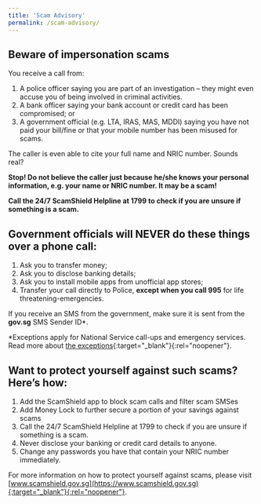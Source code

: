 ```yaml
---
title: 'Scam Advisory'
permalink: /scam-advisory/
---
```


## Beware of impersonation scams

You receive a call from:

<ol>
    <li>A police officer saying you are part of an investigation – they might even accuse you of being involved in criminal activities.</li>
    <li>A bank officer saying your bank account or credit card has been compromised; or</li>
    <li>A government official (e.g. LTA, IRAS, MAS, MDDI) saying you have not paid your bill/fine or that your mobile number has been misused for scams.</li>
</ol>

The caller is even able to cite your full name and NRIC number. Sounds real?

<b>Stop! Do not believe the caller just because he/she knows your personal information, e.g. your name or NRIC number. It may be a scam!</b>

<b>Call the 24/7 ScamShield Helpline at 1799 to check if you are unsure if something is a scam.</b>

## Government officials will NEVER do these things over a phone call:

<ol>
    <li>Ask you to transfer money;</li>
    <li>Ask you to disclose banking details;</li>
    <li>Ask you to install mobile apps from unofficial app stores;</li>
    <li>Transfer your call directly to Police, <b>except when you call 995</b> for life threatening-emergencies.</li>
</ol>

If you receive an SMS from the government, make sure it is sent from the <b>gov.sg</b> SMS Sender ID*.

*Exceptions apply for National Service call-ups and emergency services. Read more about [the exceptions](https://www.sms.gov.sg/exceptions){:target="_blank"}{:rel="noopener"}.

## Want to protect yourself against such scams? Here’s how:

<ol>
    <li>Add the ScamShield app to block scam calls and filter scam SMSes</li>
    <li>Add Money Lock to further secure a portion of your savings against scams</li>
    <li>Call the 24/7 ScamShield Helpline at 1799 to check if you are unsure if something is a scam.</li>
    <li>Never disclose your banking or credit card details to anyone.</li>
    <li>Change any passwords you have that contain your NRIC number immediately.</li>
</ol>

For more information on how to protect yourself against scams, please visit [www.scamshield.gov.sg](https://www.scamshield.gov.sg){:target="_blank"}{:rel="noopener"}.